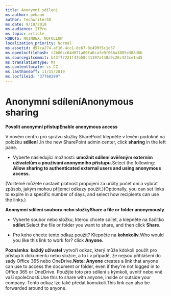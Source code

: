 ```yaml
---
title: Anonymní sdílení
ms.author: pebaum
author: Techwriter40
ms.date: 9/18/2018
ms.audience: ITPro
ms.topic: article
ROBOTS: NOINDEX, NOFOLLOW
localization_priority: Normal
ms.assetid: d57ca274-af16-4cc1-8c67-8c499f5c1d37
ms.openlocfilehash: c2b06cc64d071a80fa6cafe0f066a3885e388d6b
ms.sourcegitcommit: b43f77221f47b50c41197a448a9c26c423ce1ad5
ms.translationtype: MT
ms.contentlocale: cs-CZ
ms.lasthandoff: 11/15/2019
ms.locfileid: "37768289"
---
```

# <a name="anonymous-sharing"></a><span data-ttu-id="5d826-102">Anonymní sdílení</span><span class="sxs-lookup"><span data-stu-id="5d826-102">Anonymous sharing</span></span>

 <span data-ttu-id="5d826-103">**Povolit anonymní přístup**</span><span class="sxs-lookup"><span data-stu-id="5d826-103">**Enable anonymous access**</span></span>
  
<span data-ttu-id="5d826-104">V novém centru pro správu služby SharePoint klepněte v levém podokně na položku **sdílení** .</span><span class="sxs-lookup"><span data-stu-id="5d826-104">In the new SharePoint admin center, click **sharing** in the left pane.</span></span> 
  
- <span data-ttu-id="5d826-105">Vyberte následující možnosti: **umožnit sdílení ověřeným externím uživatelům a používání anonymního přístupu.**</span><span class="sxs-lookup"><span data-stu-id="5d826-105">Select the following: **Allow sharing to authenticated external users and using anonymous access.**</span></span>
  
<span data-ttu-id="5d826-106">(Volitelně můžete nastavit platnost propojení za určitý počet dní a vybrat způsob, jakým mohou příjemci odkazy použít.)</span><span class="sxs-lookup"><span data-stu-id="5d826-106">(Optionally, you can set links to expire in a specific number of days, and select how recipients can use the links.)</span></span>
    
 <span data-ttu-id="5d826-107">**Anonymní sdílení souboru nebo složky**</span><span class="sxs-lookup"><span data-stu-id="5d826-107">**Share a file or folder anonymously**</span></span>
  
- <span data-ttu-id="5d826-108">Vyberte soubor nebo složku, kterou chcete sdílet, a klepněte na tlačítko **sdílet**.</span><span class="sxs-lookup"><span data-stu-id="5d826-108">Select the file or folder you want to share, and then click **Share**.</span></span> 
    
- <span data-ttu-id="5d826-109">Pro koho chcete tento odkaz použít? Klepněte na **kohokoliv.**</span><span class="sxs-lookup"><span data-stu-id="5d826-109">Who would you like this link to work for? click **Anyone.**</span></span>
  
 <span data-ttu-id="5d826-110">**Poznámka**: **každý uživatel** vytvoří odkaz, který může kdokoli použít pro přístup k dokumentu nebo složce, a to i v případě, že nejsou přihlášeni do sady Office 365 nebo OneDrive.</span><span class="sxs-lookup"><span data-stu-id="5d826-110">**Note**: **Anyone** creates a link that anyone can use to access the document or folder, even if they're not logged in to Office 365 or OneDrive.</span></span> <span data-ttu-id="5d826-111">Použijte toto pro sdílení s kýmkoli, uvnitř nebo vně vaší společnosti.</span><span class="sxs-lookup"><span data-stu-id="5d826-111">Use this to share with anyone, inside or outside your company.</span></span> <span data-ttu-id="5d826-112">Tento odkaz lze také předat komukoli.</span><span class="sxs-lookup"><span data-stu-id="5d826-112">This link can also be forwarded around to anyone.</span></span> 
    

